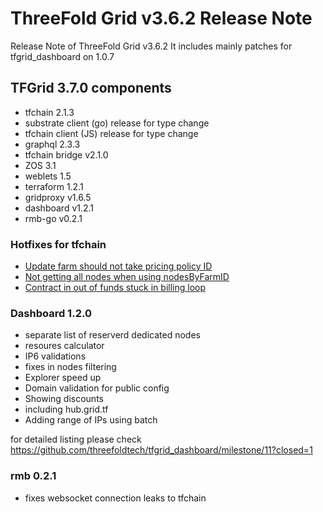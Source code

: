 # ThreeFold Grid v3.6.2 Release Note

Release Note of ThreeFold Grid v3.6.2 It includes mainly patches for tfgrid_dashboard on 1.0.7

## TFGrid 3.7.0 components

 - tfchain 2.1.3
 - substrate client (go) release for type change
 - tfchain client (JS) release for type change
 - graphql 2.3.3
 - tfchain bridge v2.1.0
 - ZOS 3.1
 - weblets 1.5
 - terraform 1.2.1
 - gridproxy v1.6.5
 - dashboard v1.2.1
 - rmb-go v0.2.1


### Hotfixes for tfchain

- [Update farm should not take pricing policy ID ](https://github.com/threefoldtech/tfchain/issues/501)
- [Not getting all nodes when using nodesByFarmID](https://github.com/threefoldtech/tfchain/issues/496)
- [Contract in out of funds stuck in billing loop](https://github.com/threefoldtech/tfchain/issues/479)


### Dashboard 1.2.0

- separate list of reserverd dedicated nodes
- resoures calculator
- IP6 validations
- fixes in nodes filtering
- Explorer speed up
- Domain validation for public config
- Showing discounts
- including hub.grid.tf
- Adding range of IPs using batch

for detailed listing please check https://github.com/threefoldtech/tfgrid_dashboard/milestone/11?closed=1


### rmb 0.2.1
- fixes websocket connection leaks to tfchain